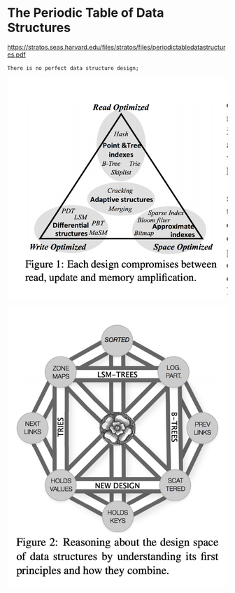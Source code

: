 # The Periodic Table of Data Structures

https://stratos.seas.harvard.edu/files/stratos/files/periodictabledatastructures.pdf

```
There is no perfect data structure design;
```
![image](images/Data_Compromise.png)

![image](images/Design_Space.png)



